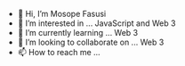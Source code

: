 - 👋 Hi, I’m Mosope Fasusi
- 👀 I’m interested in ... JavaScript and Web 3
- 🌱 I’m currently learning ... Web 3
- 💞️ I’m looking to collaborate on ... Web 3
- 📫 How to reach me ...

<!---
sopesamuel/sopesamuel is a ✨ special ✨ repository because its `README.md` (this file) appears on your GitHub profile.
You can click the Preview link to take a look at your changes.
--->
